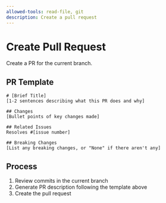 ```yaml
---
allowed-tools: read-file, git
description: Create a pull request
---
```


# Create Pull Request

Create a PR for the current branch.

## PR Template
```
# [Brief Title]
[1-2 sentences describing what this PR does and why]

## Changes
[Bullet points of key changes made]

## Related Issues
Resolves #[issue number]

## Breaking Changes
[List any breaking changes, or "None" if there aren't any]
```

## Process
1. Review commits in the current branch
2. Generate PR description following the template above
3. Create the pull request
